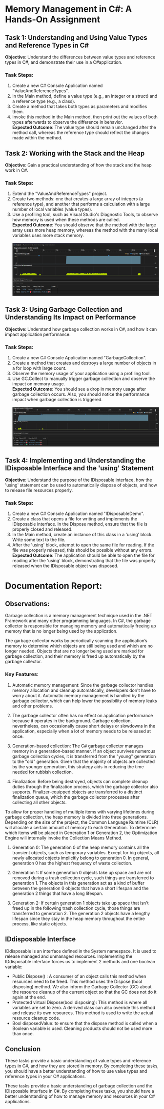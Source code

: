 # Memory Management in C#: A Hands-On Assignment

## Task 1: Understanding and Using Value Types and Reference Types in C#

**Objective**: Understand the differences between value types and reference types in C#, and demonstrate
their use in a C#application.<br>
### Task Steps:

1. Create a new C# Console Application named "ValueAndReferenceTypes".
2. In the Main method, define a value type (e.g., an integer or a struct) and a reference type (e.g., a class).
3. Create a method that takes both types as parameters and modifies them.
4. Invoke this method in the Main method, then print out the values of both types afterwards to observe the difference in behavior.<br>
**Expected Outcome**: The value type should remain unchanged after the method call, whereas the reference type should reflect the changes made within the method.

## Task 2: Working with the Stack and the Heap

**Objective**: Gain a practical understanding of how the stack and the heap work in C#.<br>

### Task Steps:

1. Extend the "ValueAndReferenceTypes" project.
2. Create two methods: one that creates a large array of integers (a reference type), and another that performs a calculation with a large number of local variables (value types).
3. Use a profiling tool, such as Visual Studio's Diagnostic Tools, to observe how memory is used
when these methods are called.<br>
**Expected Outcome**: You should observe that the method with the large array uses more heap memory,
whereas the method with the many local variables uses more stack memory.<br><br>
![Alt text](MicrosoftTeams-image.png)

## Task 3: Using Garbage Collection and Understanding Its Impact on Performance

**Objective**: Understand how garbage collection works in C#, and how it can impact application performance.<br>

### Task Steps:

1. Create a new C# Console Application named "GarbageCollection".
2. Create a method that creates and destroys a large number of objects in a for loop with large
count.
3. Observe the memory usage of your application using a profiling tool.
4. Use GC.CoIIect to manually trigger garbage collection and observe the impact on memory usage.<br>
**Expected Outcome**: You should see a drop in memory usage after garbage collection occurs. Also, you
should notice the performance impact when garbage collection is triggered.<br><br>
![Alt text](image-1.png)

## Task 4: Implementing and Understanding the IDisposable Interface and the 'using' Statement

**Objective**: Understand the purpose of the IDisposable interface, how the 'using' statement can be used
to automatically dispose of objects, and how to release file resources properly.<br>

### Task Steps:

1. Create a new C# Console Application named "IDisposabIeDemo".
2. Create a class that opens a file for writing and implements the IDisposable interface. In the Dispose method, ensure that the file is properly closed and released.
3. In the Main method, create an instance of this class in a 'using' block. Write some text to the file.
4. After the 'using' block, attempt to open the same file for reading. If the file was properly released, this should be possible without any errors.<br>
**Expected Outcome**: The application should be able to open the file for reading after the 'using' block,
demonstrating that the file was properly released when the IDisposable object was disposed.

# Documentation Report:

## Observations:

Garbage collection is a memory management technique used in the .NET Framework and many other programming languages. In C#, the garbage collector is responsible for managing memory and automatically freeing up memory that is no longer being used by the application.

The garbage collector works by periodically scanning the application’s memory to determine which objects are still being used and which are no longer needed. Objects that are no longer being used are marked for garbage collection, and their memory is freed up automatically by the garbage collector.

### Key Features:

1. Automatic memory management: Since the garbage collector handles memory allocation and cleanup automatically, developers don't have to worry about it. Automatic memory management is handled by the garbage collector, which can help lower the possibility of memory leaks and other problems.

2. The garbage collector often has no effect on application performance because it operates in the background. Garbage collection, nevertheless, can occasionally cause short delays or slowdowns in the application, especially when a lot of memory needs to be released at once.

3. Generation-based collection: The C# garbage collector manages memory in a generation-based manner. If an object survives numerous garbage collection cycles, it is transferred from the "young" generation to the "old" generation. Given that the majority of objects are collected by the younger generation, this strategy aids in reducing the time needed for rubbish collection.

4. Finalization: Before being destroyed, objects can complete cleanup duties through the finalization process, which the garbage collector also supports. Finalizer-equipped objects are transferred to a distinct finalization queue, which the garbage collector processes after collecting all other objects.

To allow for proper handling of multiple items with varying lifetimes during garbage collection, the heap memory is divided into three generations. Depending on the size of the project, the Common Language Runtime (CLR) will allocate a certain amount of memory to each Generation. To determine which items will be placed in Generation 1 or Generation 2, the Optimization Engine will internally invoke the Collection Means Method.

1. Generation 0: The generation 0 of the heap memory contains all the transient objects, such as temporary variables. Except for big objects, all newly allocated objects implicitly belong to generation 0. In general, generation 0 has the highest frequency of waste collection.

2. Generation 1: If some generation 0 objects take up space and are not removed during a trash collection cycle, such things are transferred to generation 1. The objects in this generation act as a kind of buffer between the generation 0 objects that have a short lifespan and the generation 2 things that have a long lifespan.

3. Generation 2: If certain generation 1 objects take up space that isn't freed up in the following trash collection cycle, those things are transferred to generation 2. The generation 2 objects have a lengthy lifespan since they stay in the heap memory throughout the entire process, like static objects.

## IDdisposable Interface

IDdisposable is an interface defined in the System namespace. It is used to release managed and unmanaged resources. Implementing the IDdisposable interface forces us to implement 2 methods and one boolean variable: 
 
- Public Dispose() : A consumer of an object calls this method when resources need to be freed. This method uses the Dispose (bool disposing) method. We also inform the Garbage Collector (GC) about the resource cleanup of the current object so that the GC does not do it again at the end. 
- Protected virtual Dispose(bool disposing): This method is  where all  variables are set to zero. A derived class can also override this method and release its own resources. This method is used to write the actual resource cleanup code. 
- Bool disposedValue: to ensure that the dispose method is called when a Boolean variable is used. Cleaning products should not be used more than once.

## Conclusion

These tasks provide a basic understanding of value types and reference types in C#, and how they are stored in memory. By completing these tasks, you should have a better understanding of how to use value types and reference types in your C# applications.

These tasks provide a basic understanding of garbage collection and the IDisposable interface in C#. By completing these tasks, you should have a better understanding of how to manage memory and resources in your C# applications.